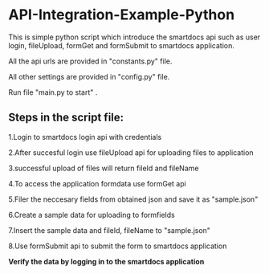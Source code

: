 # API-Integration-Example-Python
 This is simple python script which introduce the smartdocs api such as user login, fileUpload, formGet and formSubmit to smartdocs application.

 All the api urls are provided in "constants.py" file.
 
 All other settings are provided in "config.py" file.
 
 Run file "main.py to start" .
 
 ## Steps in the script file:
 
 1.Login to smartdocs login api with credentials

 2.After succesful login use fileUpload api for uploading files to application

 3.successful upload of files will return fileId and fileName

 4.To access the application formdata use formGet api

 5.Filer the neccesary fields from obtained json and save it as "sample.json"

 6.Create a sample data for uploading to formfields

 7.Insert the sample data and fileId, fileName  to "sample.json"

 8.Use formSubmit api to submit the form to smartdocs application
 
 **Verify the data by logging in to the smartdocs application**
